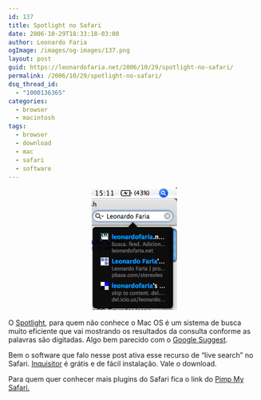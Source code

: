 ```yaml
---
id: 137
title: Spotlight no Safari
date: 2006-10-29T18:33:18-03:00
author: Leonardo Faria
ogImage: /images/og-images/137.png
layout: post
guid: https://leonardofaria.net/2006/10/29/spotlight-no-safari/
permalink: /2006/10/29/spotlight-no-safari/
dsq_thread_id:
  - "1000136365"
categories:
  - browser
  - macintosh
tags:
  - browser
  - download
  - mac
  - safari
  - software
---
```

<center>
  <img src="/wp-content/uploads/2006/10/inquisitor.jpg" alt="Inquisitor em ação" />
</center>

O [Spotlight](http://en.wikipedia.org/wiki/Spotlight_%28software%29), para quem não conhece o Mac OS é um sistema de busca muito eficiente que vai mostrando os resultados da consulta conforme as palavras são digitadas. Algo bem parecido com o [Google Suggest](http://www.google.com/webhp?hl=en).

Bem o software que falo nesse post ativa esse recurso de &#8220;live search&#8221; no Safari. [Inquisitor](http://www.inquisitorx.com/safari/) é grátis e de fácil instalação. Vale o download.

Para quem quer conhecer mais plugins do Safari fica o link do [Pimp My Safari.](http://pimpmysafari.com/)
